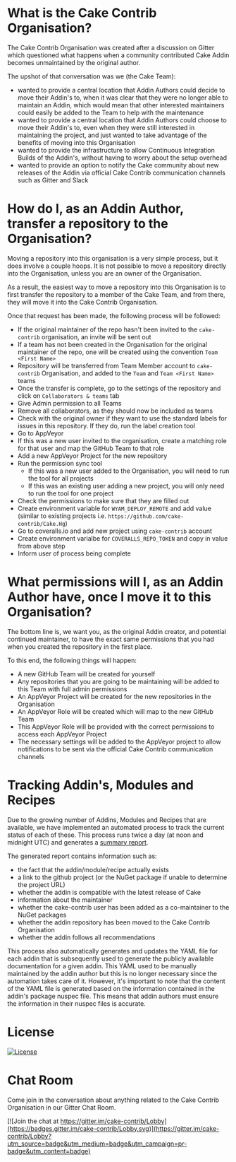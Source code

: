 # What is the Cake Contrib Organisation?

The Cake Contrib Organisation was created after a discussion on Gitter which questioned what happens when a community contributed Cake Addin becomes unmaintained by the original author.

The upshot of that conversation was we (the Cake Team):

* wanted to provide a central location that Addin Authors could decide to move their Addin's to, when it was clear that they were no longer able to maintain an Addin, which would mean that other interested maintainers could easily be added to the Team to help with the maintenance
* wanted to provide a central location that Addin Authors could choose to move their Addin's to, even when they were still interested in maintaining the project, and just wanted to take advantage of the benefits of moving into this Organisation
* wanted to provide the infrastructure to allow Continuous Integration Builds of the Addin's, without having to worry about the setup overhead
* wanted to provide an option to notify the Cake community about new releases of the Addin via official Cake Contrib communication channels such as Gitter and Slack

# How do I, as an Addin Author, transfer a repository to the Organisation?

Moving a repository into this organisation is a very simple process, but it does involve a couple hoops.  It is not possible to move a repository directly into the Organisation, unless you are an owner of the Organisation.

As a result, the easiest way to move a repository into this Organisation is to first transfer the repository to a member of the Cake Team, and from there, they will move it into the Cake Contrib Organisation.

Once that request has been made, the following process will be followed:

* If the original maintainer of the repo hasn't been invited to the `cake-contrib` organisation, an invite will be sent out
* If a team has not been created in the Organisation for the original maintainer of the repo, one will be created using the convention `Team <First Name>`
* Repository will be transferred from Team Member account to `cake-contrib` Organisation, and added to the `Team` and `Team <First Name>` teams
* Once the transfer is complete, go to the settings of the repository and click on `Collaborators & teams` tab
* Give Admin permission to all Teams
* Remove all collaborators, as they should now be included as teams
* Check with the original owner if they want to use the standard labels for issues in this repository.  If they do, run the label creation tool
* Go to AppVeyor
* If this was a new user invited to the organisation, create a matching role for that user and map the GitHub Team to that role
* Add a new AppVeyor Project for the new repository
* Run the permission sync tool
  * If this was a new user added to the Organisation, you will need to run the tool for all projects
  * If this was an existing user adding a new project, you will only need to run the tool for one project
* Check the permissions to make sure that they are filled out
* Create environment variable for `WYAM_DEPLOY_REMOTE` and add value (similar to existing projects i.e. `https://github.com/cake-contrib/Cake.Hg`)
* Go to coveralls.io and add new project using `cake-contrib` account
* Create environment varialbe for `COVERALLS_REPO_TOKEN` and copy in value from above step
* Inform user of process being complete

# What permissions will I, as an Addin Author have, once I move it to this Organisation?

The bottom line is, we want you, as the original Addin creator, and potential continued maintainer, to have the exact same permissions that you had when you created the repository in the first place.

To this end, the following things will happen:

* A new GitHub Team will be created for yourself
* Any repositories that you are going to be maintaining will be added to this Team with full admin permissions
* An AppVeyor Project will be created for the new repositories in the Organisation
* An AppVeyor Role will be created which will map to the new GitHub Team
* This AppVeyor Role will be provided with the correct permissions to access each AppVeyor Project
* The necessary settings will be added to the AppVeyor project to allow notifications to be sent via the official Cake Contrib communication channels

# Tracking Addin's, Modules and Recipes

Due to the growing number of Addins, Modules and Recipes that are available, we have  implemented an automated process to track the current status of each of these. This process runs twice a day (at noon and midnight UTC) and generates a [summary report](https://github.com/cake-contrib/Home/blob/master/Audit.md).

The generated report contains information such as:

* the fact that the addin/module/recipe actually exists
* a link to the github project (or the NuGet package if unable to determine the project URL)
* whether the addin is compatible with the latest release of Cake
* information about the maintainer
* whether the cake-contrib user has been added as a co-maintainer to the NuGet packages
* whether the addin repository has been moved to the Cake Contrib Organisation
* whether the addin follows all recommendations

This process also automatically generates and updates the YAML file for each addin that is subsequently used to generate the publicly available documentation for a given addin. This YAML used to be manually maintained by the addin author but this is no longer necessary since the automation takes care of it. However, it's important to note that the content of the YAML file is generated based on the information contained in the addin's package nuspec file. This means that addin authors must ensure the information in their nuspec files is accurate.

# License

[![License](http://img.shields.io/:license-mit-blue.svg)](https://github.com/cake-contrib/Cake.Recipe/blob/develop/LICENSE)

# Chat Room

Come join in the conversation about anything related to the Cake Contrib Organisation in our Gitter Chat Room.

[![Join the chat at https://gitter.im/cake-contrib/Lobby](https://badges.gitter.im/cake-contrib/Lobby.svg)](https://gitter.im/cake-contrib/Lobby?utm_source=badge&utm_medium=badge&utm_campaign=pr-badge&utm_content=badge)
